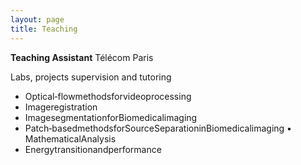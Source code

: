 ```yaml
---
layout: page
title: Teaching
---
```


**Teaching Assistant** Télécom Paris

Labs, projects supervision and tutoring

* Optical‐flowmethodsforvideoprocessing
* Imageregistration
* ImagesegmentationforBiomedicalimaging
* Patch‐basedmethodsforSourceSeparationinBiomedicalimaging • MathematicalAnalysis
* Energytransitionandperformance
